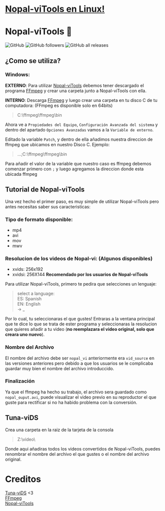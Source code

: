 # [Nopal-viTools en Linux!](https://github.com/Nopal-vi/Nopal-viTools-sh)
# Nopal-viTools 🌵
![GitHub](https://img.shields.io/github/license/nopal-vi/nopal-vitools?color=r&logo=i) ![GitHub followers](https://img.shields.io/github/followers/nopal-vi?color=r) ![GitHub all releases](https://img.shields.io/github/downloads/nopal-vi/nopal-vitools/total?color=r)
## ¿Como se utiliza?
### Windows:
**EXTERNO**: Para utilizar [Nopal-viTools](https://github.com/Nopal-vi/Nopal-viTools) debemos tener descargado el programa [FFmpeg](https://mega.nz/file/b4p01C4b#jXOvdNONX7SJgGLyxRiDEItVAMsglSemp5BR0qr4Kko) y crear una carpeta junto a Nopal-viTools con ella.

**INTERNO**: Descarga [FFmpeg](https://github.com/BtbN/FFmpeg-Builds/releases) y luego crear una carpeta en tu disco C de tu computadora: (FFmpeg es disponible solo en 64bits)

> C:\ffmpeg\ffmpeg\bin

Ahora ve a `Propiedades del Equipo`, `Configuración Avanzada del sistema` y dentro del apartado `Opciones Avanzadas` vamos a la `Variable de enterno`.

Editado la variable `Patch`, y dentro de ella añadimos nuestra direccion de ffmpeg que ubicamos en nuestro Disco C. Ejemplo:

> ...;C:\ffmpeg\ffmpeg\bin

Para añadir el valor de la variable que nuestro caso es ffmpeg debemos comenzar primero con `;` y luego agregamos la direccion donde esta ubicada ffmpeg

## Tutorial de Nopal-viTools
Una vez hecho el primer paso, es muy simple de utilizar Nopal-viTools pero antes necesitas saber sus caracteristicas:

### Tipo de formato disponible:
- mp4
- avi
- mov
- mwv
### Resolucion de los videos de Nopal-vi: (Algunos disponibles)
- xvids: 256x192
- xvidsi: 256X144 **Recomendado por los usuarios de Nopal-viTools**

Para utilizar Nopal-viTools, primero te pedira que selecciones un lenguaje:

> select a language: \
ES: Spanish \
EN: English \
-> _

Por lo cual, tu seleccionaras el que gustes! Entraras a la ventana principal que te dice lo que se trata de ester programa y seleccionaras la resolucion que quieres añadir a tu video (**no reemplazara el video original, solo que creara uno nuevo**).

### Nombre del Archivo
El nombre del archivo debe ser `nopal_vi` anteriormente era `vid_source` en las versiones anteriores pero debido a que los usuarios se le complicaba guardar muy bien el nombre del archivo introduccido.

### Finalización
Ya que el ffmpeg ha hecho su trabajo, el archivo sera guardado como `nopal_ouput.avi`, puede visualizar el video previo en su reproductor el que guste para rectificar si no ha habido problema con la conversión.

## Tuna-viDS
Crea una carpeta en la raiz de la tarjeta de la consola
> Z:\video\

Donde aqui añadiras todos los videos convertidos de Nopal-viTools, puedes renombrar el nombre del archivo el que gustes o el nombre del archivo original.

# Creditos
[Tuna-viDS](https://github.com/chishm/tuna-vids) <3 \
[FFmpeg](https://ffmpeg.org/) \
[Nopal-viTools](https://github.com/Nopal-vi/Nopal-viTools)
